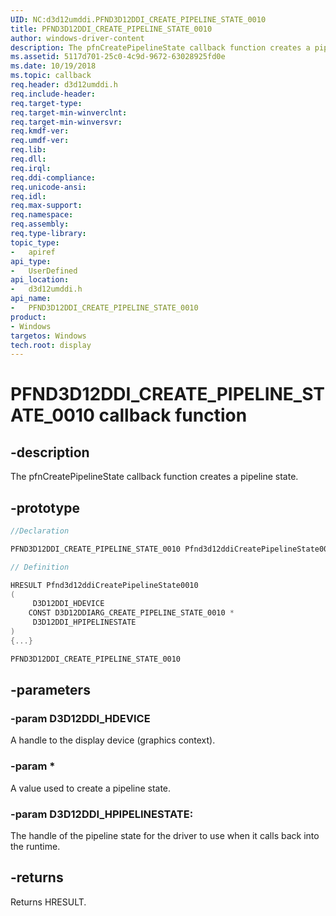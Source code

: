 ```yaml
---
UID: NC:d3d12umddi.PFND3D12DDI_CREATE_PIPELINE_STATE_0010
title: PFND3D12DDI_CREATE_PIPELINE_STATE_0010
author: windows-driver-content
description: The pfnCreatePipelineState callback function creates a pipeline state.
ms.assetid: 5117d701-25c0-4c9d-9672-63028925fd0e
ms.date: 10/19/2018
ms.topic: callback
req.header: d3d12umddi.h
req.include-header:
req.target-type:
req.target-min-winverclnt:
req.target-min-winversvr:
req.kmdf-ver:
req.umdf-ver:
req.lib:
req.dll:
req.irql: 
req.ddi-compliance:
req.unicode-ansi:
req.idl:
req.max-support:
req.namespace:
req.assembly:
req.type-library: 
topic_type: 
-	apiref
api_type: 
-	UserDefined
api_location: 
-	d3d12umddi.h
api_name: 
-	PFND3D12DDI_CREATE_PIPELINE_STATE_0010
product: 
- Windows
targetos: Windows
tech.root: display
---
```


# PFND3D12DDI_CREATE_PIPELINE_STATE_0010 callback function

## -description

The pfnCreatePipelineState callback function creates a pipeline state.

## -prototype

```cpp
//Declaration

PFND3D12DDI_CREATE_PIPELINE_STATE_0010 Pfnd3d12ddiCreatePipelineState0010; 

// Definition

HRESULT Pfnd3d12ddiCreatePipelineState0010 
(
	 D3D12DDI_HDEVICE
	CONST D3D12DDIARG_CREATE_PIPELINE_STATE_0010 *
	 D3D12DDI_HPIPELINESTATE
)
{...}

PFND3D12DDI_CREATE_PIPELINE_STATE_0010 


```

## -parameters

### -param D3D12DDI_HDEVICE  

A handle to the display device (graphics context).
 
### -param * 

A value used to create a pipeline state.

### -param D3D12DDI_HPIPELINESTATE: 

The handle of the pipeline state for the driver to use when it calls back into the runtime.

## -returns

Returns HRESULT.
